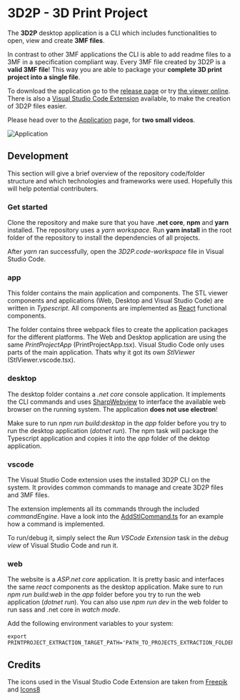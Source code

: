 # 3D2P - 3D Print Project

The **3D2P** desktop application is a CLI which includes functionalities to open, view and create **3MF files**.

In contrast to other 3MF applications the CLI is able to add readme files to a 3MF in a specification compliant way. Every 3MF file created by 3D2P is a **valid 3MF file**! 
This way you are able to package your **complete 3D print project into a single file**.

To download the application go to the [release page](https://github.com/geaz/3D2P-3DPrintProject/releases) or try [the viewer online](https://3d2p.net). There is also a [Visual Studio Code Extension](https://marketplace.visualstudio.com/items?itemName=3d2p.vscode) available, to make the creation of 3D2P files easier.

Please head over to the [Application](https://3d2p.net/Application) page, for **two small videos**.

![Application](https://github.com/geaz/3D2P-3DPrintProject/raw/feature-cli/src/web/wwwroot/videos/app-poster.png)

## Development

This section will give a brief overview of the repository code/folder structure and which technologies and frameworks were used. Hopefully this will help potential contributers.

### Get started

Clone the repository and make sure that you have **.net core**, **npm** and **yarn** installed. The repository uses a *yarn workspace*. Run **yarn install** in the root folder of the repository to install the dependencies of all projects.

After *yarn* ran successfully, open the *3D2P.code-workspace* file in Visual Studio Code.

### app

This folder contains the main application and components. The STL viewer components and applications (Web, Desktop and Visual Studio Code) are written in *Typescript*. All components are implemented as [React](https://reactjs.org/) functional components.

The folder contains three webpack files to create the application packages for the different platforms. The Web and Desktop application are using the same *PrintProjectApp* (PrintProjectApp.tsx). Visual Studio Code only uses parts of the main application. Thats why it got its own *StlViewer* (StlViewer.vscode.tsx).

### desktop

The desktop folder contains a *.net core* console application. It implements the CLI commands and uses [SharpWebview](https://github.com/geaz/sharpWebview) to interface the available web browser on the running system. The application **does not use electron**!

Make sure to run *npm run build:desktop* in the *app* folder before you try to run the desktop application (*dotnet run*). The npm task will package the Typescript application and copies it into the *app* folder of the dektop application.

### vscode

The Visual Studio Code extension uses the installed 3D2P CLI on the system. It provides common commands to manage and create 3D2P files and 3MF files.

The extension implements all its commands through the included *commandEngine*. Have a look into the [AddStlCommand.ts](https://github.com/geaz/3D2P-3DPrintProject/blob/feature-cli/src/vscode/src/vsc/commands/AddStlCommand.ts) for an example how a command is implemented. 

To run/debug it, simply select the *Run VSCode Extension* task in the *debug view* of Visual Studio Code and run it.

### web

The website is a *ASP.net core* application. It is pretty basic and interfaces the same *react* components as the desktop application. Make sure to run *npm run build:web* in the *app* folder before you try to run the web application (*dotnet run*). You can also use *npm run dev* in the web folder to run sass and .net core in *watch mode*.

Add the following environment variables to your system:

```
export PRINTPROJECT_EXTRACTION_TARGET_PATH='PATH_TO_PROJECTS_EXTRACTION_FOLDER'
```

## Credits

The icons used in the Visual Studio Code Extension are taken from [Freepik](https://www.flaticon.com/) and [Icons8](https://icons8.com/)